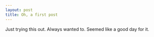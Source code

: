 ```yaml
---
layout: post
title: Oh, a first post
---
```


Just trying this out. Always wanted to. Seemed like a good day for it.
